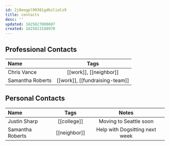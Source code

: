 ```yaml
---
id: 2j0eogpl99381gdbzlialz9
title: contacts
desc: ''
updated: 1625827008607
created: 1625823188970
---
```



## Professional Contacts

|Name|Tags|
|:---|:---:|
|Chris Vance|[[work]], [[neighbor]]|
|Samantha Roberts|[[work]], [[fundraising-team]]|

## Personal Contacts

|Name|Tags|Notes|
|:---|:---:|:---:|
|Justin Sharp|[[college]]|Moving to Seattle soon|
|Samantha Roberts|[[neighbor]]|Help with Dogsitting next week|
